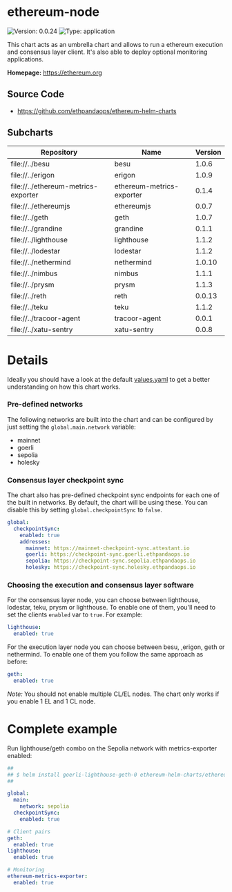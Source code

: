 
# ethereum-node

![Version: 0.0.24](https://img.shields.io/badge/Version-0.0.24-informational?style=flat-square) ![Type: application](https://img.shields.io/badge/Type-application-informational?style=flat-square)

This chart acts as an umbrella chart and allows to run a ethereum execution and consensus layer client. It's also able to deploy optional monitoring applications.

**Homepage:** <https://ethereum.org>

## Source Code

* <https://github.com/ethpandaops/ethereum-helm-charts>

## Subcharts
| Repository | Name | Version |
|------------|------|---------|
| file://../besu | besu | 1.0.6 |
| file://../erigon | erigon | 1.0.9 |
| file://../ethereum-metrics-exporter | ethereum-metrics-exporter | 0.1.4 |
| file://../ethereumjs | ethereumjs | 0.0.7 |
| file://../geth | geth | 1.0.7 |
| file://../grandine | grandine | 0.1.1 |
| file://../lighthouse | lighthouse | 1.1.2 |
| file://../lodestar | lodestar | 1.1.2 |
| file://../nethermind | nethermind | 1.0.10 |
| file://../nimbus | nimbus | 1.1.1 |
| file://../prysm | prysm | 1.1.3 |
| file://../reth | reth | 0.0.13 |
| file://../teku | teku | 1.1.2 |
| file://../tracoor-agent | tracoor-agent | 0.0.1 |
| file://../xatu-sentry | xatu-sentry | 0.0.8 |

# Details

Ideally you should have a look at the default [values.yaml](values.yaml) to get a better understanding on how this chart works.

### Pre-defined networks

The following networks are built into the chart and can be configured by just setting the `global.main.network` variable:

- mainnet
- goerli
- sepolia
- holesky

### Consensus layer checkpoint sync

The chart also has pre-defined checkpoint sync endpoints for each one of the built in networks. By default, the chart will be using these. You can disable this by setting `global.checkpointSync` to `false`.

```yaml
global:
  checkpointSync:
    enabled: true
    addresses:
      mainnet: https://mainnet-checkpoint-sync.attestant.io
      goerli: https://checkpoint-sync.goerli.ethpandaops.io
      sepolia: https://checkpoint-sync.sepolia.ethpandaops.io
      holesky: https://checkpoint-sync.holesky.ethpandaops.io
```

### Choosing the execution and consensus layer software

For the consensus layer node, you can choose between lighthouse, lodestar, teku, prysm or lighthouse. To enable one of them, you'll need to set the clients `enabled` var to `true`. For example:

```yaml
lighthouse:
  enabled: true
```

For the execution layer node you can choose between besu, ,erigon, geth or nethermind. To enable one of them you follow the same approach as before:

```yaml
geth:
  enabled: true
```

*Note:* You should not enable multiple CL/EL nodes. The chart only works if you enable 1 EL and 1 CL node.

# Complete example

Run lighthouse/geth combo on the Sepolia network with metrics-exporter enabled:

```yaml
##
## $ helm install goerli-lighthouse-geth-0 ethereum-helm-charts/ethereum-node -f values.yaml
##

global:
  main:
    network: sepolia
  checkpointSync:
    enabled: true

# Client pairs
geth:
  enabled: true
lighthouse:
  enabled: true

# Monitoring
ethereum-metrics-exporter:
  enabled: true
```
